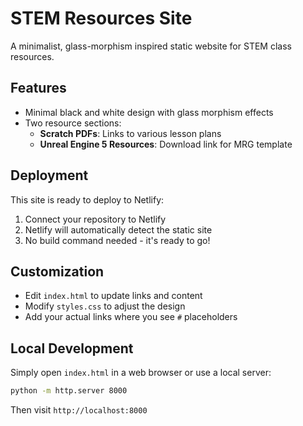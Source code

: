 # STEM Resources Site

A minimalist, glass-morphism inspired static website for STEM class resources.

## Features

- Minimal black and white design with glass morphism effects
- Two resource sections:
  - **Scratch PDFs**: Links to various lesson plans
  - **Unreal Engine 5 Resources**: Download link for MRG template

## Deployment

This site is ready to deploy to Netlify:

1. Connect your repository to Netlify
2. Netlify will automatically detect the static site
3. No build command needed - it's ready to go!

## Customization

- Edit `index.html` to update links and content
- Modify `styles.css` to adjust the design
- Add your actual links where you see `#` placeholders

## Local Development

Simply open `index.html` in a web browser or use a local server:

```bash
python -m http.server 8000
```

Then visit `http://localhost:8000`
